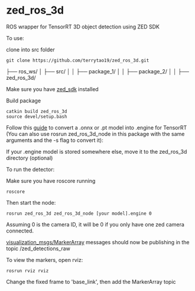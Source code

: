 # zed_ros_3d
ROS wrapper for TensorRT 3D object detection using ZED SDK

To use:

clone into src folder

```
git clone https://github.com/terrytao19/zed_ros_3d.git
```
├── ros_ws/
│   ├── src/
│   │   ├── package_1/
│   │   ├── package_2/
│   │   ├── zed_ros_3d/
 
Make sure you have [zed_sdk](https://github.com/stereolabs/zed-sdk) installed

Build package
```
catkin build zed_ros_3d
source devel/setup.bash
```

Follow this [guide](https://github.com/stereolabs/zed-sdk/tree/master/object%20detection/custom%20detector/cpp/tensorrt_yolov5-v6-v8_onnx) to convert a .onnx or .pt model into .engine for TensorRT (You can also use rosrun zed_ros_3d_node in this package with the same arguments and the -s flag to convert it):

If your .engine model is stored somewhere else, move it to the zed_ros_3d directory (optional)

To run the detector:

Make sure you have roscore running

```
roscore
```

Then start the node:

```
rosrun zed_ros_3d zed_ros_3d_node [your model].engine 0
```

Assuming 0 is the camera ID, it will be 0 if you only have one zed camera connected.

[visualization_msgs/MarkerArray](https://docs.ros.org/en/noetic/api/visualization_msgs/html/msg/MarkerArray.html) messages should now be publishing in the topic /zed_detections_raw

To view the markers, open rviz:

```
rosrun rviz rviz
```

Change the fixed frame to 'base_link', then add the MarkerArray topic

